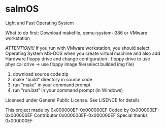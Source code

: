# salmOS
Light and Fast Operating System

What to do first:
Download makefile, qemu-system-i386 or VMware workstation

*ATTENTION!!!*
If you run with VMware workstation, you should select Operating System MS-DOS when you create virtual machine 
and also add Hardware floppy drive and change configuration : floppy drive to use physical drive -> use floppy image file(select builded img file)

1. download source code zip
2. make "build" directory in source code
3. run "make" in your command prompt
4. run "run.bat" in your command prompt (in Windows)

Licensed under Generel Public License.
See LISENCE for details

This project made by 0x000000EF-0x000000EF
Coded by 0x000000EF-0x000000EF
Contributor 0x000000EF-0x000000EF
Special thanks 0x000000EF